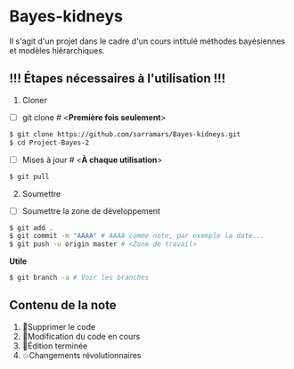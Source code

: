 # Bayes-kidneys

Il s'agit d'un projet dans le cadre d'un cours intitulé méthodes bayésiennes et modèles hiérarchiques.

## !!! Étapes nécessaires à l'utilisation !!! 

1. Cloner
  - [ ] git clone # <**Première fois seulement**>
  ```bash
  $ git clone https://github.com/sarramars/Bayes-kidneys.git
  $ cd Project-Bayes-2
  ```
  - [ ] Mises à jour # <**À chaque utilisation**>
  ```bash
  $ git pull
  ```
  
2. Soumettre
  - [ ] Soumettre la zone de développement
  ```bash
  $ git add .
  $ git commit -m "AAAA" # AAAA comme note, par exemple la date...
  $ git push -u origin master # <Zone de travail>
  ```

  **Utile**
   ```bash
  $ git branch -a # Voir les branches
  ```
  
  ## Contenu de la note
  1. :racehorse:Supprimer le code
  2. :construction:Modification du code en cours
  3. :tada:Édition terminée
  4. :boom:Changements révolutionnaires

